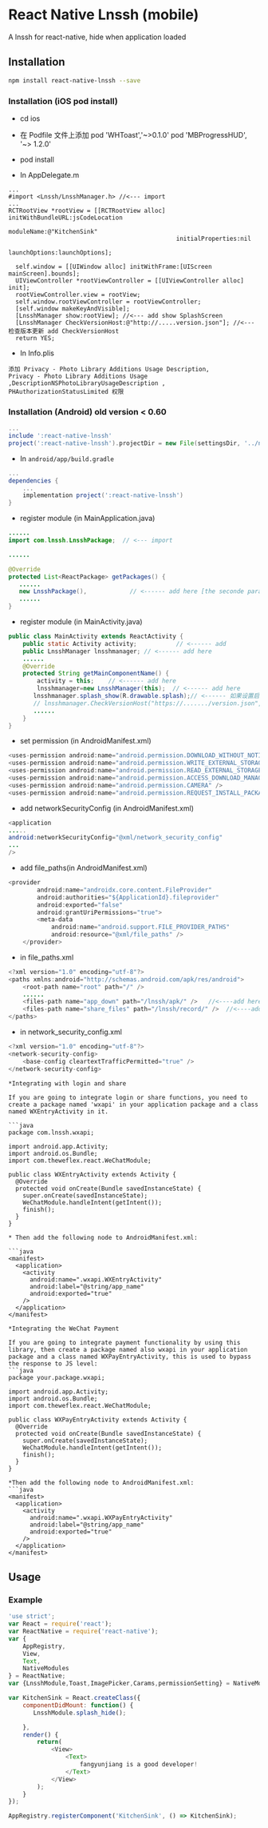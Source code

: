 # React Native Lnssh (mobile)
A lnssh for react-native, hide when application loaded

## Installation
```sh
npm install react-native-lnssh --save
```
### Installation (iOS pod install)

* cd ios
* 在 Podfile 文件上添加   pod 'WHToast','~>0.1.0'
                        pod 'MBProgressHUD', '~> 1.2.0'
* pod install

* In AppDelegate.m
```objc
...
#import <Lnssh/LnsshManager.h> //<--- import
...
RCTRootView *rootView = [[RCTRootView alloc] initWithBundleURL:jsCodeLocation
                                                      moduleName:@"KitchenSink"
                                               initialProperties:nil
                                                   launchOptions:launchOptions];
  
  self.window = [[UIWindow alloc] initWithFrame:[UIScreen mainScreen].bounds];
  UIViewController *rootViewController = [[UIViewController alloc] init];
  rootViewController.view = rootView;
  self.window.rootViewController = rootViewController;
  [self.window makeKeyAndVisible];
  [LnsshManager show:rootView]; //<--- add show SplashScreen
  [LnsshManager CheckVersionHost:@"http://.....version.json"]; //<--- 检查版本更新 add CheckVersionHost
  return YES;
```
* In Info.plis

```objc
添加 Privacy - Photo Library Additions Usage Description,
Privacy - Photo Library Additions Usage ,DescriptionNSPhotoLibraryUsageDescription ,
PHAuthorizationStatusLimited 权限

```


### Installation (Android) old version < 0.60
```gradle
...
include ':react-native-lnssh'
project(':react-native-lnssh').projectDir = new File(settingsDir, '../node_modules/react-native-lnssh/android')
```

* In `android/app/build.gradle`

```gradle
...
dependencies {
    ...
    implementation project(':react-native-lnssh')
}
```

* register module (in MainApplication.java)

```java
......
import com.lnssh.LnsshPackage;  // <--- import

......

@Override
protected List<ReactPackage> getPackages() {
   ......
   new LnsshPackage(),            // <------ add here [the seconde params is translucent]
   ......
}

```

* register module (in MainActivity.java)

```java
public class MainActivity extends ReactActivity {
    public static Activity activity;           // <------ add 
    public LnsshManager lnsshmanager; // <------ add here
    ......
    @Override
    protected String getMainComponentName() {
        activity = this;    // <------ add here
        lnsshmanager=new LnsshManager(this);  // <------ add here
       lnsshmanager.splash_show(R.drawable.splash);// <------ 如果设置启动页 add here
       // lnsshmanager.CheckVersionHost("https://......./version.json",false)  《-----检查版本更新 add here
       ......
    }
}
```
* set  permission (in AndroidManifest.xml)
```java
<uses-permission android:name="android.permission.DOWNLOAD_WITHOUT_NOTIFICATION" />
<uses-permission android:name="android.permission.WRITE_EXTERNAL_STORAGE" />
<uses-permission android:name="android.permission.READ_EXTERNAL_STORAGE" />
<uses-permission android:name="android.permission.ACCESS_DOWNLOAD_MANAGER"/>
<uses-permission android:name="android.permission.CAMERA" />
<uses-permission android:name="android.permission.REQUEST_INSTALL_PACKAGES" />
```
* add networkSecurityConfig (in AndroidManifest.xml)

```java
<application
.....
android:networkSecurityConfig="@xml/network_security_config"
...
/>
```

* add file_paths(in AndroidManifest.xml)
```java
<provider
		android:name="androidx.core.content.FileProvider"
		android:authorities="${ApplicationId}.fileprovider"
		android:exported="false"
		android:grantUriPermissions="true">
		<meta-data
			android:name="android.support.FILE_PROVIDER_PATHS"
			android:resource="@xml/file_paths" />
	</provider>
```
* in file_paths.xml

```java 
<?xml version="1.0" encoding="utf-8"?>
<paths xmlns:android="http://schemas.android.com/apk/res/android">
	<root-path name="root" path="/" />
	......
	<files-path name="app_down" path="/lnssh/apk/" />   //<----add here
	<files-path name="share_files" path="/lnssh/record/" />  //<----add here
</paths>

```
* in network_security_config.xml
```java 
<?xml version="1.0" encoding="utf-8"?>
<network-security-config>
	<base-config cleartextTrafficPermitted="true" />
</network-security-config>

```

```
*Integrating with login and share

If you are going to integrate login or share functions, you need to create a package named 'wxapi' in your application package and a class named WXEntryActivity in it.

```java 
package com.lnssh.wxapi;

import android.app.Activity;
import android.os.Bundle;
import com.theweflex.react.WeChatModule;

public class WXEntryActivity extends Activity {
  @Override
  protected void onCreate(Bundle savedInstanceState) {
    super.onCreate(savedInstanceState);
    WeChatModule.handleIntent(getIntent());
    finish();
  }
}

```
```
* Then add the following node to AndroidManifest.xml:

```java 
<manifest>
  <application>
    <activity
      android:name=".wxapi.WXEntryActivity"
      android:label="@string/app_name"
      android:exported="true"
    />
  </application>
</manifest>
```
```
*Integrating the WeChat Payment

If you are going to integrate payment functionality by using this library, then create a package named also wxapi in your application package and a class named WXPayEntryActivity, this is used to bypass the response to JS level:
```java 
package your.package.wxapi;

import android.app.Activity;
import android.os.Bundle;
import com.theweflex.react.WeChatModule;

public class WXPayEntryActivity extends Activity {
  @Override
  protected void onCreate(Bundle savedInstanceState) {
    super.onCreate(savedInstanceState);
    WeChatModule.handleIntent(getIntent());
    finish();
  }
}
```
```
*Then add the following node to AndroidManifest.xml:
```java 
<manifest>
  <application>
    <activity
      android:name=".wxapi.WXPayEntryActivity"
      android:label="@string/app_name"
      android:exported="true"
    />
  </application>
</manifest>
```

## Usage

### Example
```js
'use strict';
var React = require('react');
var ReactNative = require('react-native');
var {
    AppRegistry,
    View,
    Text,
    NativeModules
} = ReactNative;
var {LnsshModule,Toast,ImagePicker,Carams,permissionSetting} = NativeModules;

var KitchenSink = React.createClass({
    componentDidMount: function() {
       LnsshModule.splash_hide();

    },
    render() {
        return(
            <View>
                <Text>
                    fangyunjiang is a good developer!
                </Text>
            </View>
        );
    }
});

AppRegistry.registerComponent('KitchenSink', () => KitchenSink);
```

